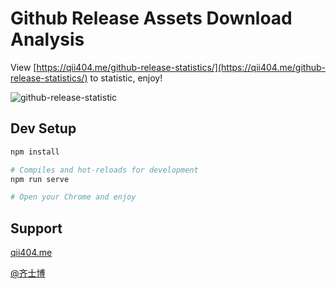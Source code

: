 # Github Release Assets Download Analysis

View [https://qii404.me/github-release-statistics/](https://qii404.me/github-release-statistics/) to statistic, enjoy!

![github-release-statistic](https://sinaimg.qii404.me/large/71405cably1g2khgjr4v5j20sq2mkn6d.jpg)

## Dev Setup

```bash
npm install

# Compiles and hot-reloads for development
npm run serve

# Open your Chrome and enjoy
```

## Support

[qii404.me](https://qii404.me/)

[@齐士博](https://weibo.com/shiboooo/)
